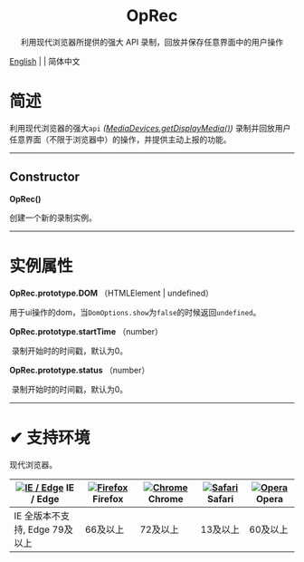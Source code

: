 <h1 align="center">OpRec</h1>

<div align="center">利用现代浏览器所提供的强大 API 录制，回放并保存任意界面中的用户操作</div>

[English](https://github.com/asdjgfr/operationRecord) | | 简体中文



# 简述

利用现代浏览器的强大`api` *([MediaDevices.getDisplayMedia()](https://developer.mozilla.org/en-US/docs/Web/API/MediaDevices/getDisplayMedia))* 录制并回放用户任意界面（不限于浏览器中）的操作，并提供主动上报的功能。

---

## Constructor

**OpRec()**

  创建一个新的录制实例。

---

# 实例属性

**OpRec.prototype.DOM** （HTMLElement | undefined）

​    用于ui操作的dom，当`DomOptions.show`为`false`的时候返回`undefined`。

**OpRec.prototype.startTime** （number）

​    录制开始时的时间戳，默认为0。

**OpRec.prototype.status** （number）

​    录制开始时的时间戳，默认为0。

---

# ✔ 支持环境

现代浏览器。

| [![IE / Edge](https://user-gold-cdn.xitu.io/2019/1/30/1689cda8b4c7fe7a?imageView2/0/w/1280/h/960/format/webp/ignore-error/1)](http://godban.github.io/browsers-support-badges/) IE / Edge | [![Firefox](https://user-gold-cdn.xitu.io/2019/1/30/1689cda8b445536a?imageView2/0/w/1280/h/960/format/webp/ignore-error/1)](http://godban.github.io/browsers-support-badges/) Firefox | [![Chrome](https://user-gold-cdn.xitu.io/2019/1/30/1689cda8b537a517?imageView2/0/w/1280/h/960/format/webp/ignore-error/1)](http://godban.github.io/browsers-support-badges/) Chrome | [![Safari](https://user-gold-cdn.xitu.io/2019/1/30/1689cda8b3d25b6f?imageView2/0/w/1280/h/960/format/webp/ignore-error/1)](http://godban.github.io/browsers-support-badges/) Safari | [![Opera](https://user-gold-cdn.xitu.io/2019/1/30/1689cda8b621d60b?imageView2/0/w/1280/h/960/format/webp/ignore-error/1)](http://godban.github.io/browsers-support-badges/) Opera |
| ------------------------------------------------------------ | ------------------------------------------------------------ | ------------------------------------------------------------ | ------------------------------------------------------------ | ------------------------------------------------------------ |
| IE 全版本不支持, Edge 79及以上                               | 66及以上                                                     | 72及以上                                                     | 13及以上                                                     | 60及以上                                                     |
